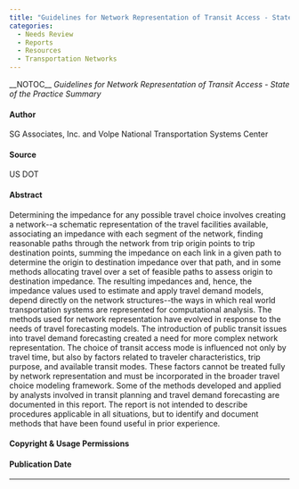 ```yaml
---
title: "Guidelines for Network Representation of Transit Access - State of the Practice Summary"
categories:
  - Needs Review
  - Reports
  - Resources
  - Transportation Networks
---
```


\_\_NOTOC\_\_
*Guidelines for Network Representation of Transit Access - State of the Practice Summary*

#### Author

SG Associates, Inc. and Volpe National Transportation Systems Center

#### Source

US DOT

#### Abstract

Determining the impedance for any possible travel choice involves creating a network--a schematic representation of the travel facilities available, associating an impedance with each segment of the network, finding reasonable paths through the network from trip origin points to trip destination points, summing the impedance on each link in a given path to determine the origin to destination impedance over that path, and in some methods allocating travel over a set of feasible paths to assess origin to destination impedance. The resulting impedances and, hence, the impedance values used to estimate and apply travel demand models, depend directly on the network structures--the ways in which real world transportation systems are represented for computational analysis. The methods used for network representation have evolved in response to the needs of travel forecasting models. The introduction of public transit issues into travel demand forecasting created a need for more complex network representation. The choice of transit access mode is influenced not only by travel time, but also by factors related to traveler characteristics, trip purpose, and available transit modes. These factors cannot be treated fully by network representation and must be incorporated in the broader travel choice modeling framework. Some of the methods developed and applied by analysts involved in transit planning and travel demand forecasting are documented in this report. The report is not intended to describe procedures applicable in all situations, but to identify and document methods that have been found useful in prior experience.

#### Copyright & Usage Permissions

#### Publication Date

------------------------------------------------------------------------

<comments />

